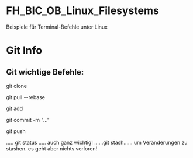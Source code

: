 # FH_BIC_OB_Linux_Filesystems
Beispiele für Terminal-Befehle unter Linux
# Git Info
## Git wichtige Befehle: 

git clone 

git pull --rebase

git add

git commit -m "..."

git push

..... git status ..... auch ganz wichtig!
......git stash...... um Veränderungen zu stashen. es geht aber nichts
verloren!
